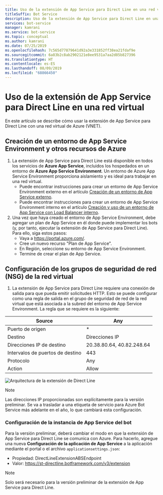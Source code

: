 ```yaml
---
title: Uso de la extensión de App Service para Direct Line en una red virtual
titleSuffix: Bot Service
description: Uso de la extensión de App Service para Direct Line en una red virtual
services: bot-service
manager: kamrani
ms.service: bot-service
ms.topic: conceptual
ms.author: kamrani
ms.date: 07/25/2019
ms.openlocfilehash: 7c565d77879641d92a3e331852ff38ea21fdaf9e
ms.sourcegitcommit: 6a83b2c8ab2902121e8ee9531a7aa2d85b827396
ms.translationtype: HT
ms.contentlocale: es-ES
ms.lasthandoff: 08/09/2019
ms.locfileid: "68866450"
---
```

# <a name="use-direct-line-app-service-extension-within-a-vnet"></a>Uso de la extensión de App Service para Direct Line en una red virtual

En este artículo se describe cómo usar la extensión de App Service para Direct Line con una red virtual de Azure (VNET).

## <a name="create-an-app-service-environment-and-other-azure-resources"></a>Creación de un entorno de App Service Environment y otros recursos de Azure

1. La extensión de App Service para Direct Line está disponible en todos los servicios de **Azure App Service**, incluidos los hospedados en un entorno de **Azure App Service Environment**. Un entorno de Azure App Service Environment proporciona aislamiento y es ideal para trabajar en una red virtual.
    - Puede encontrar instrucciones para crear un entorno de App Service Environment externo en el artículo [Creación de un entorno de App Service externo](https://docs.microsoft.com/en-us/azure/app-service/environment/create-external-ase).
    - Puede encontrar instrucciones para crear un entorno de App Service Environment interno en el artículo [Creación y uso de un entorno de App Service con Load Balancer interno](https://docs.microsoft.com/en-us/azure/app-service/environment/create-ilb-ase).
1. Una vez que haya creado el entorno de App Service Environment, debe agregar un plan de App Service en él donde puede implementar los bots (y, por tanto, ejecutar la extensión de App Service para Direct Line). Para ello, siga estos pasos:
    - Vaya a https://portal.azure.com/.
    - Cree un nuevo recurso "Plan de App Service".
    - En Región, seleccione su entorno de App Service Environment.
    - Termine de crear el plan de App Service.

## <a name="configure-the-vnet-network-security-groups-nsg"></a>Configuración de los grupos de seguridad de red (NSG) de la red virtual

1. La extensión de App Service para Direct Line requiere una conexión de salida para que pueda emitir solicitudes HTTP. Esto se puede configurar como una regla de salida en el grupo de seguridad de red de la red virtual que está asociada a la subred del entorno de App Service Environment. La regla que se requiere es la siguiente:

|Source|Any|
|---|---|
|Puerto de origen|*|
|Destino|Direcciones IP|
|Direcciones IP de destino|20.38.80.64, 40.82.248.64|
|Intervalos de puertos de destino|443|
|Protocolo|Any|
|Action|Allow|


![Arquitectura de la extensión de Direct Line](./media/channels/direct-line-extension-vnet.png)

>[!NOTE]
> Las direcciones IP proporcionadas son explícitamente para la versión preliminar. Se va a trasladar a una etiqueta de servicio para Azure Bot Service más adelante en el año, lo que cambiará esta configuración.

### <a name="configure-your-bots-app-service"></a>Configuración de la instancia de App Service del bot

Para la versión preliminar, deberá cambiar el modo en que la extensión de App Service para Direct Line se comunica con Azure. Para hacerlo, agregue una nueva **Configuración de la aplicación de App Service** a la aplicación mediante el portal o el archivo `applicationsettings.json`:

- Propiedad: DirectLineExtensionABSEndpoint
- Valor: https://st-directline.botframework.com/v3/extension

>[!NOTE]
> Solo será necesario para la versión preliminar de la extensión de App Service para Direct Line.
